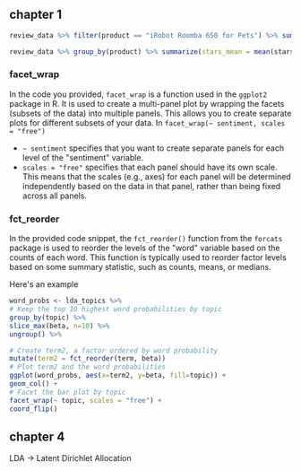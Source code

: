 ## chapter 1

```r
review_data %>% filter(product == "iRobot Roomba 650 for Pets") %>% summarize(stars_mean = mean(stars))

review_data %>% group_by(product) %>% summarize(stars_mean = mean(stars))


```


### facet_wrap
In the code you provided, `facet_wrap` is a function used in the `ggplot2` package in R. It is used to create a multi-panel plot by wrapping the facets (subsets of the data) into multiple panels. This allows you to create separate plots for different subsets of your data.
In `facet_wrap(~ sentiment, scales = "free")`
- `~ sentiment` specifies that you want to create separate panels for each level of the "sentiment" variable.
- `scales = "free"` specifies that each panel should have its own scale. This means that the scales (e.g., axes) for each panel will be determined independently based on the data in that panel, rather than being fixed across all panels.

### fct_reorder
In the provided code snippet, the `fct_reorder()` function from the `forcats` package is used to reorder the levels of the "word" variable based on the counts of each word. This function is typically used to reorder factor levels based on some summary statistic, such as counts, means, or medians.

Here's an example
```r
word_probs <- lda_topics %>%
# Keep the top 10 highest word probabilities by topic
group_by(topic) %>%
slice_max(beta, n=10) %>%
ungroup() %>%

# Create term2, a factor ordered by word probability
mutate(term2 = fct_reorder(term, beta))
# Plot term2 and the word probabilities
ggplot(word_probs, aes(x=term2, y=beta, fill=topic)) +
geom_col() +
# Facet the bar plot by topic
facet_wrap(~ topic, scales = "free") +
coord_flip()
```

## chapter 4

LDA -> Latent Dirichlet Allocation